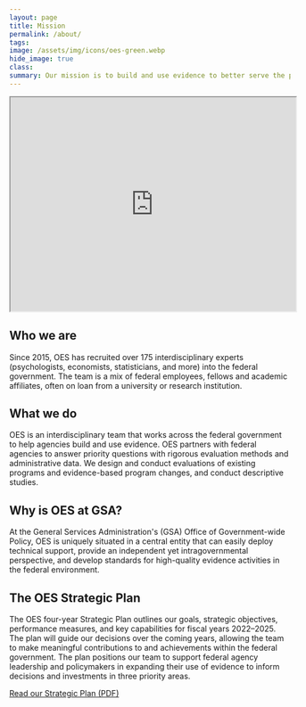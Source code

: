 ```yaml
---
layout: page
title: Mission
permalink: /about/
tags: 
image: /assets/img/icons/oes-green.webp
hide_image: true
class:
summary: Our mission is to build and use evidence to better serve the public.
---
```

<div class="videoWrapper">
<iframe src="https://www.youtube.com/embed/T_Vk4gwCs58" width="512" height="384" title="U.S. General Services Administration Office of Evaluation Sciences Promotional Video"></iframe>
</div>

## Who we are
 
Since 2015, OES has recruited over 175 interdisciplinary experts (psychologists, economists, statisticians, and more) into the federal government. The team is a mix of federal employees, fellows and academic affiliates, often on loan from a university or research institution.

## What we do

OES is an interdisciplinary team that works across the federal government to help agencies build and use evidence. OES partners with federal agencies to answer priority questions with rigorous evaluation methods and administrative data. We design and conduct evaluations of existing programs and evidence-based program changes, and conduct descriptive studies.

## Why is OES at GSA?

At the General Services Administration's (GSA) Office of Government-wide Policy, OES is uniquely situated in a central entity that can easily deploy technical support, provide an independent yet intragovernmental perspective, and develop standards for high-quality evidence activities in the federal environment.

## The OES Strategic Plan

The OES four-year Strategic Plan outlines our goals, strategic objectives, performance measures, and key capabilities for fiscal years 2022–2025. The plan will guide our decisions over the coming years, allowing the team to make meaningful contributions to and achievements within the federal government. The plan positions our team to support federal agency leadership and policymakers in expanding their use of evidence to inform decisions and investments in three priority areas.

<a class="usa-button" href="{{site.baseurl}}/assets/files/OES-Strategic-Plan-FY22-25.pdf" target="_blank">Read our Strategic Plan (PDF)</a>
